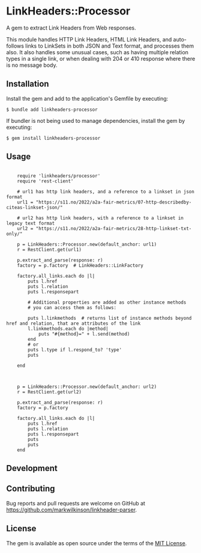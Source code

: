 # LinkHeaders::Processor

A gem to extract Link Headers from Web responses.

This module handles HTTP Link Headers, HTML Link Headers, and auto-follows links to LinkSets in both JSON and Text format, and processes them also.  It also handles some unusual cases, such as having multiple relation types in a single link, or when dealing with 204 or 410 response where there is no message body.

## Installation

Install the gem and add to the application's Gemfile by executing:

    $ bundle add linkheaders-processor

If bundler is not being used to manage dependencies, install the gem by executing:

    $ gem install linkheaders-processor

## Usage


```

    require 'linkheaders/processor'
    require 'rest-client'

    # url1 has http link headers, and a reference to a linkset in json format
    url1 = "https://s11.no/2022/a2a-fair-metrics/07-http-describedby-citeas-linkset-json/"

    # url2 has http link headers, with a reference to a linkset in legacy text format
    url2 = "https://s11.no/2022/a2a-fair-metrics/28-http-linkset-txt-only/"

    p = LinkHeaders::Processor.new(default_anchor: url1)
    r = RestClient.get(url1)

    p.extract_and_parse(response: r)
    factory = p.factory  # LinkHeaders::LinkFactory

    factory.all_links.each do |l| 
        puts l.href
        puts l.relation
        puts l.responsepart

        # Additional properties are added as other instance methods
        # you can access them as follows:

        puts l.linkmethods  # returns list of instance methods beyond href and relation, that are attributes of the link
        l.linkmethods.each do |method|
            puts "#{method}=" + l.send(method)
        end
        # or
        puts l.type if l.respond_to? 'type'
        puts

    end



    p = LinkHeaders::Processor.new(default_anchor: url2)
    r = RestClient.get(url2)

    p.extract_and_parse(response: r)
    factory = p.factory

    factory.all_links.each do |l| 
        puts l.href
        puts l.relation
        puts l.responsepart
        puts
        puts
    end

```


## Development


## Contributing

Bug reports and pull requests are welcome on GitHub at https://github.com/markwilkinson/linkheader-parser.

## License

The gem is available as open source under the terms of the [MIT License](https://opensource.org/licenses/MIT).

